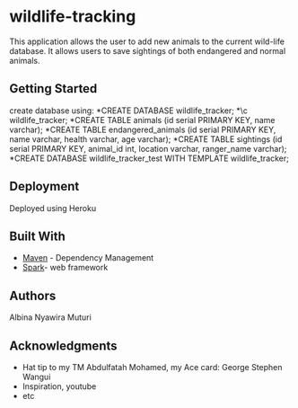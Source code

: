 # wildlife-tracking

This application allows the user to add new animals to the current wild-life database. It allows users to save sightings of both endangered and normal animals. 

## Getting Started
create database using: 
*CREATE DATABASE wildlife_tracker;
*\c wildlife_tracker;
*CREATE TABLE animals (id serial PRIMARY KEY, name varchar);
*CREATE TABLE endangered_animals (id serial PRIMARY KEY, name varchar, health varchar, age varchar);
*CREATE TABLE sightings (id serial PRIMARY KEY, animal_id int, location varchar, ranger_name varchar);
*CREATE DATABASE wildlife_tracker_test WITH TEMPLATE wildlife_tracker;


## Deployment

Deployed using Heroku

## Built With

* [Maven](https://maven.apache.org/) - Dependency Management
* [Spark](https://sparkjava.com)- web framework


## Authors

Albina Nyawira Muturi


## Acknowledgments

* Hat tip to my TM Abdulfatah Mohamed, my Ace card: George Stephen Wangui
* Inspiration, youtube
* etc
